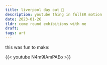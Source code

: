 ```yaml
---
title: liverpool day out 📸
description: youtube thing in fullER motion
date: 2023-01-26
tldr: come round exhibitions with me
draft: 
tags: art
---
```


this was fun to make:

{{< youtube N4m9IAmPAEo >}}
